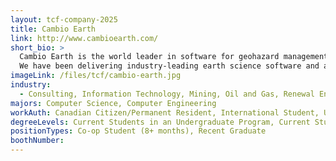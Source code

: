 ```yaml
---
layout: tcf-company-2025
title: Cambio Earth
link: http://www.cambioearth.com/
short_bio: >
  Cambio Earth is the world leader in software for geohazard management and risk-informed decision-making, combining deep earth science expertise with advanced data integration, machine learning, analytics, and visualization.
  We have been delivering industry-leading earth science software and analytics services for over 20 years as part of the BGC Engineering group of companies.
imageLink: /files/tcf/cambio-earth.jpg
industry:
  - Consulting, Information Technology, Mining, Oil and Gas, Renewal Engery and Waste Management, Science, Research & Development, Transportation and Distribution
majors: Computer Science, Computer Engineering
workAuth: Canadian Citizen/Permanent Resident, International Student, US Citizen, All
degreeLevels: Current Students in an Undergraduate Program, Current Students in a Masters Program, Graduated with an Undergraduate Degree, Graduated with a Graduate Degree (Masters or Phd)
positionTypes: Co-op Student (8+ months), Recent Graduate
boothNumber:
---
```

